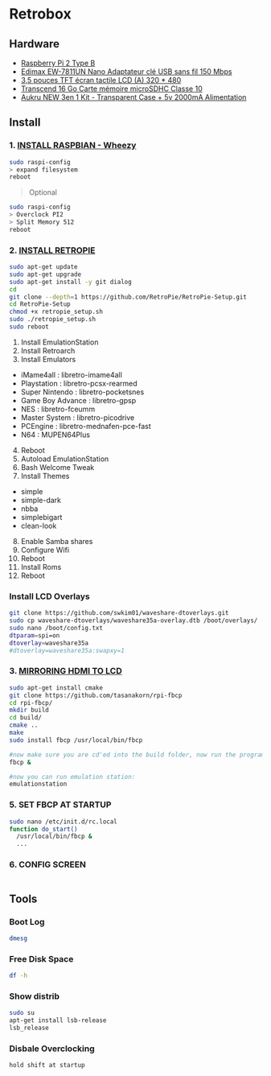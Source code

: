 # Retrobox

## Hardware

- [Raspberry Pi 2 Type B](http://www.amazon.fr/dp/B00T2U7R7I)
- [Edimax EW-7811UN Nano Adaptateur clé USB sans fil 150 Mbps](http://www.amazon.fr/dp/B003MTTJOY)
- [3,5 pouces TFT écran tactile LCD (A) 320 * 480](http://www.amazon.fr/dp/B00SKOPWC4)
- [Transcend 16 Go Carte mémoire microSDHC Classe 10](http://www.amazon.fr/dp/B00APCMMEK)
- [Aukru NEW 3en 1 Kit - Transparent Case + 5v 2000mA Alimentation](http://www.amazon.fr/dp/B00UCSO9G6)

## Install

### 1. [INSTALL RASPBIAN - Wheezy](http://www.waveshare.com/wiki/3.5inch_RPi_LCD_(A))

```bash
sudo raspi-config
> expand filesystem
reboot
```

> Optional

```bash
sudo raspi-config
> Overclock PI2
> Split Memory 512
reboot
```

### 2. [INSTALL RETROPIE](https://github.com/RetroPie/RetroPie-Setup/wiki/Manual-Installation)

```bash
sudo apt-get update
sudo apt-get upgrade
sudo apt-get install -y git dialog
cd
git clone --depth=1 https://github.com/RetroPie/RetroPie-Setup.git
cd RetroPie-Setup
chmod +x retropie_setup.sh
sudo ./retropie_setup.sh
sudo reboot
```

1. Install EmulationStation
2. Install Retroarch
3. Install Emulators
  - iMame4all : libretro-imame4all
  - Playstation : libretro-pcsx-rearmed
  - Super Nintendo : libretro-pocketsnes
  - Game Boy Advance : libretro-gpsp
  - NES : libretro-fceumm
  - Master System : libretro-picodrive
  - PCEngine : libretro-mednafen-pce-fast
  - N64 : MUPEN64Plus
4. Reboot
5. Autoload EmulationStation
6. Bash Welcome Tweak
7. Install Themes
  - simple
  - simple-dark
  - nbba
  - simplebigart
  - clean-look
8. Enable Samba shares
9. Configure Wifi
9. Reboot
10. Install Roms
11. Reboot

### Install LCD Overlays

```bash
git clone https://github.com/swkim01/waveshare-dtoverlays.git
sudo cp waveshare-dtoverlays/waveshare35a-overlay.dtb /boot/overlays/
sudo nano /boot/config.txt
dtparam=spi=on
dtoverlay=waveshare35a
#dtoverlay=waveshare35a:swapxy=1
```

### 3. [MIRRORING HDMI TO LCD](http://blog.petrockblock.com/forums/topic/swap-emulationstation-from-hdmi-to-lcd/#post-107972)

```bash
sudo apt-get install cmake
git clone https://github.com/tasanakorn/rpi-fbcp
cd rpi-fbcp/
mkdir build
cd build/
cmake ..
make
sudo install fbcp /usr/local/bin/fbcp

#now make sure you are cd'ed into the build folder, now run the program:
fbcp &

#now you can run emulation station:
emulationstation
```

### 5. SET FBCP AT STARTUP

```bash
sudo nano /etc/init.d/rc.local
function do_start()
  /usr/local/bin/fbcp &
  ...
```

### 6. CONFIG SCREEN

```bash
```

## Tools

### Boot Log

```bash
dmesg
```

### Free Disk Space

```bash
df -h
```

### Show distrib

```bash
sudo su
apt-get install lsb-release 
lsb_release
```

### Disbale Overclocking

```bash
hold shift at startup
```
